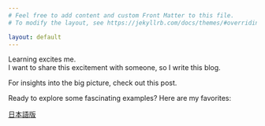 ```yaml
---
# Feel free to add content and custom Front Matter to this file.
# To modify the layout, see https://jekyllrb.com/docs/themes/#overriding-theme-defaults

layout: default
---
```


Learning excites me.  
I want to share this excitement with someone, so I write this blog.

For insights into the big picture, check out this post.


Ready to explore some fascinating examples? Here are my favorites:

[日本語版](/ja)